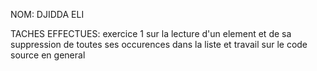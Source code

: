 NOM: DJIDDA ELI


TACHES EFFECTUES: exercice 1 sur la lecture d'un element et de sa suppression de toutes ses occurences dans la liste et travail sur le code source en general
